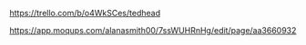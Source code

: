 
<!-- Detailed Trello Board -->
https://trello.com/b/o4WkSCes/tedhead

<!-- Currently empty Moqup -->
https://app.moqups.com/alanasmith00/7ssWUHRnHg/edit/page/aa3660932